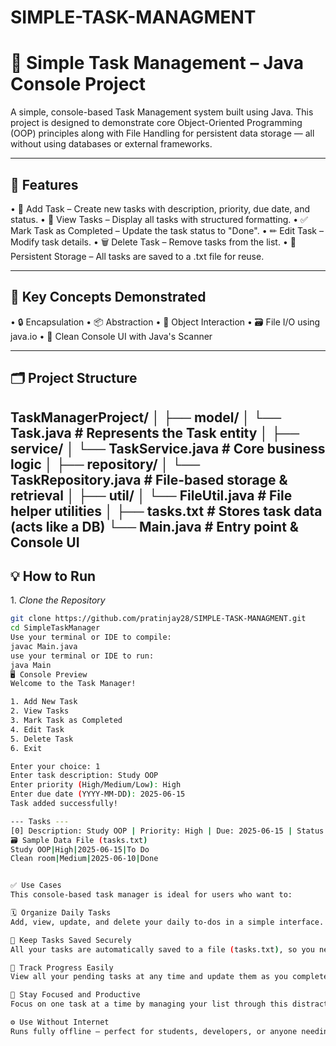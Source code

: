 # SIMPLE-TASK-MANAGMENT
# 🧩 Simple Task Management – Java Console Project

A simple, console-based Task Management system built using Java. This project is designed to demonstrate core Object-Oriented Programming (OOP) principles along with File Handling for persistent data storage — all without using databases or external frameworks.

---

## 🎯 Features

•⁠  ⁠📌 Add Task – Create new tasks with description, priority, due date, and status.
•⁠  ⁠📃 View Tasks – Display all tasks with structured formatting.
•⁠  ⁠✅ Mark Task as Completed – Update the task status to "Done".
•⁠  ⁠✏ Edit Task – Modify task details.
•⁠  ⁠🗑 Delete Task – Remove tasks from the list.
•⁠  ⁠💾 Persistent Storage – All tasks are saved to a .txt file for reuse.

---

## 🧠 Key Concepts Demonstrated

•⁠  ⁠🔒 Encapsulation
•⁠  ⁠📦 Abstraction
•⁠  ⁠🔁 Object Interaction
•⁠  ⁠🗃 File I/O using java.io
•⁠  ⁠🔧 Clean Console UI with Java's Scanner

---

## 🗂 Project Structure
TaskManagerProject/
│
├── model/
│ └── Task.java # Represents the Task entity
│
├── service/
│ └── TaskService.java # Core business logic
│
├── repository/
│ └── TaskRepository.java # File-based storage & retrieval
│
├── util/
│ └── FileUtil.java # File helper utilities
│
├── tasks.txt # Stores task data (acts like a DB)
└── Main.java # Entry point & Console UI
---

## 💡 How to Run

1.⁠ ⁠*Clone the Repository*
   ```bash
   git clone https://github.com/pratinjay28/SIMPLE-TASK-MANAGMENT.git
   cd SimpleTaskManager
Use your terminal or IDE to compile:
javac Main.java
use your terminal or IDE to run:
java Main
🖥️ Console Preview
Welcome to the Task Manager!

1.⁠ ⁠Add New Task
2.⁠ ⁠View Tasks
3.⁠ ⁠Mark Task as Completed
4.⁠ ⁠Edit Task
5.⁠ ⁠Delete Task
6.⁠ ⁠Exit

Enter your choice: 1
Enter task description: Study OOP
Enter priority (High/Medium/Low): High
Enter due date (YYYY-MM-DD): 2025-06-15
Task added successfully!

--- Tasks ---
[0] Description: Study OOP | Priority: High | Due: 2025-06-15 | Status: To Do
🗃 Sample Data File (tasks.txt)
Study OOP|High|2025-06-15|To Do
Clean room|Medium|2025-06-10|Done


✅ Use Cases
This console-based task manager is ideal for users who want to:

🗓️ Organize Daily Tasks
Add, view, update, and delete your daily to-dos in a simple interface.

📂 Keep Tasks Saved Securely
All your tasks are automatically saved to a file (tasks.txt), so you never lose them — even after closing the app.

📌 Track Progress Easily
View all your pending tasks at any time and update them as you complete them.

🧘 Stay Focused and Productive
Focus on one task at a time by managing your list through this distraction-free tool.

⚙️ Use Without Internet
Runs fully offline — perfect for students, developers, or anyone needing a lightweight task tracker.
